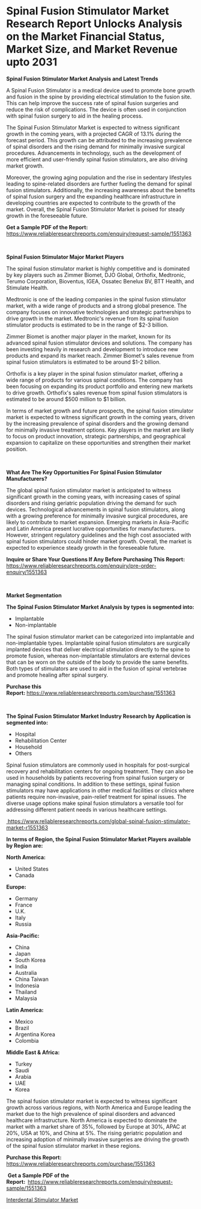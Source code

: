 <p><h1>Spinal Fusion Stimulator Market Research Report Unlocks Analysis on the Market Financial Status, Market Size, and Market Revenue upto 2031</h1></p><p><strong>Spinal Fusion Stimulator Market Analysis and Latest Trends</strong></p>
<p><p>A Spinal Fusion Stimulator is a medical device used to promote bone growth and fusion in the spine by providing electrical stimulation to the fusion site. This can help improve the success rate of spinal fusion surgeries and reduce the risk of complications. The device is often used in conjunction with spinal fusion surgery to aid in the healing process.</p><p>The Spinal Fusion Stimulator Market is expected to witness significant growth in the coming years, with a projected CAGR of 13.1% during the forecast period. This growth can be attributed to the increasing prevalence of spinal disorders and the rising demand for minimally invasive surgical procedures. Advancements in technology, such as the development of more efficient and user-friendly spinal fusion stimulators, are also driving market growth.</p><p>Moreover, the growing aging population and the rise in sedentary lifestyles leading to spine-related disorders are further fueling the demand for spinal fusion stimulators. Additionally, the increasing awareness about the benefits of spinal fusion surgery and the expanding healthcare infrastructure in developing countries are expected to contribute to the growth of the market. Overall, the Spinal Fusion Stimulator Market is poised for steady growth in the foreseeable future.</p></p>
<p><strong>Get a Sample PDF of the Report:&nbsp;</strong> <a href="https://www.reliableresearchreports.com/enquiry/request-sample/1551363">https://www.reliableresearchreports.com/enquiry/request-sample/1551363</a></p>
<p>&nbsp;</p>
<p><strong>Spinal Fusion Stimulator Major Market Players</strong></p>
<p><p>The spinal fusion stimulator market is highly competitive and is dominated by key players such as Zimmer Biomet, DJO Global, Orthofix, Medtronic, Terumo Corporation, Bioventus, IGEA, Ossatec Benelux BV, BTT Health, and Stimulate Health.</p><p>Medtronic is one of the leading companies in the spinal fusion stimulator market, with a wide range of products and a strong global presence. The company focuses on innovative technologies and strategic partnerships to drive growth in the market. Medtronic's revenue from its spinal fusion stimulator products is estimated to be in the range of $2-3 billion.</p><p>Zimmer Biomet is another major player in the market, known for its advanced spinal fusion stimulator devices and solutions. The company has been investing heavily in research and development to introduce new products and expand its market reach. Zimmer Biomet's sales revenue from spinal fusion stimulators is estimated to be around $1-2 billion.</p><p>Orthofix is a key player in the spinal fusion stimulator market, offering a wide range of products for various spinal conditions. The company has been focusing on expanding its product portfolio and entering new markets to drive growth. Orthofix's sales revenue from spinal fusion stimulators is estimated to be around $500 million to $1 billion.</p><p>In terms of market growth and future prospects, the spinal fusion stimulator market is expected to witness significant growth in the coming years, driven by the increasing prevalence of spinal disorders and the growing demand for minimally invasive treatment options. Key players in the market are likely to focus on product innovation, strategic partnerships, and geographical expansion to capitalize on these opportunities and strengthen their market position.</p></p>
<p>&nbsp;</p>
<p><strong>What Are The Key Opportunities For Spinal Fusion Stimulator Manufacturers?</strong></p>
<p><p>The global spinal fusion stimulator market is anticipated to witness significant growth in the coming years, with increasing cases of spinal disorders and rising geriatric population driving the demand for such devices. Technological advancements in spinal fusion stimulators, along with a growing preference for minimally invasive surgical procedures, are likely to contribute to market expansion. Emerging markets in Asia-Pacific and Latin America present lucrative opportunities for manufacturers. However, stringent regulatory guidelines and the high cost associated with spinal fusion stimulators could hinder market growth. Overall, the market is expected to experience steady growth in the foreseeable future.</p></p>
<p><strong>Inquire or Share Your Questions If Any Before Purchasing This Report:</strong> <a href="https://www.reliableresearchreports.com/enquiry/pre-order-enquiry/1551363">https://www.reliableresearchreports.com/enquiry/pre-order-enquiry/1551363</a></p>
<p>&nbsp;</p>
<p><strong>Market Segmentation</strong></p>
<p><strong>The Spinal Fusion Stimulator Market Analysis by types is segmented into:</strong></p>
<p><ul><li>Implantable</li><li>Non-implantable</li></ul></p>
<p><p>The spinal fusion stimulator market can be categorized into implantable and non-implantable types. Implantable spinal fusion stimulators are surgically implanted devices that deliver electrical stimulation directly to the spine to promote fusion, whereas non-implantable stimulators are external devices that can be worn on the outside of the body to provide the same benefits. Both types of stimulators are used to aid in the fusion of spinal vertebrae and promote healing after spinal surgery.</p></p>
<p><strong>Purchase this Report:&nbsp;</strong><a href="https://www.reliableresearchreports.com/purchase/1551363">https://www.reliableresearchreports.com/purchase/1551363</a></p>
<p>&nbsp;</p>
<p><strong>The Spinal Fusion Stimulator Market Industry Research by Application is segmented into:</strong></p>
<p><ul><li>Hospital</li><li>Rehabilitation Center</li><li>Household</li><li>Others</li></ul></p>
<p><p>Spinal fusion stimulators are commonly used in hospitals for post-surgical recovery and rehabilitation centers for ongoing treatment. They can also be used in households by patients recovering from spinal fusion surgery or managing spinal conditions. In addition to these settings, spinal fusion stimulators may have applications in other medical facilities or clinics where patients require non-invasive, pain-relief treatment for spinal issues. The diverse usage options make spinal fusion stimulators a versatile tool for addressing different patient needs in various healthcare settings.</p></p>
<p><a href="https://www.reliableresearchreports.com/global-spinal-fusion-stimulator-market-r1551363">&nbsp;https://www.reliableresearchreports.com/global-spinal-fusion-stimulator-market-r1551363</a></p>
<p><strong>In terms of Region, the Spinal Fusion Stimulator Market Players available by Region are:</strong></p>
<p>
    <p> <strong> North America: </strong>
        <ul>
            <li>United States</li>
            <li>Canada</li>
        </ul>
        </p> 
    <p> <strong> Europe: </strong>
        <ul>
            <li>Germany</li>
            <li>France</li>
            <li>U.K.</li>
            <li>Italy</li>
            <li>Russia</li>
        </ul>
        </p> 
    <p> <strong> Asia-Pacific: </strong>
        <ul>
            <li>China</li>
            <li>Japan</li>
            <li>South Korea</li>
            <li>India</li>
            <li>Australia</li>
            <li>China Taiwan</li>
            <li>Indonesia</li>
            <li>Thailand</li>
            <li>Malaysia</li>
        </ul>
        </p> 
    <p> <strong> Latin America: </strong>
        <ul>
            <li>Mexico</li>
            <li>Brazil</li>
            <li>Argentina Korea</li>
            <li>Colombia</li>
        </ul>
        </p> 
    <p> <strong> Middle East & Africa: </strong>
        <ul>
            <li>Turkey</li>
            <li>Saudi</li>
            <li>Arabia</li>
            <li>UAE</li>
            <li>Korea</li>
        </ul>
    </p>
    </p>
<p><p>The spinal fusion stimulator market is expected to witness significant growth across various regions, with North America and Europe leading the market due to the high prevalence of spinal disorders and advanced healthcare infrastructure. North America is expected to dominate the market with a market share of 35%, followed by Europe at 30%, APAC at 20%, USA at 10%, and China at 5%. The rising geriatric population and increasing adoption of minimally invasive surgeries are driving the growth of the spinal fusion stimulator market in these regions.</p></p>
<p><strong>Purchase this Report: </strong><a href="https://www.reliableresearchreports.com/purchase/1551363">https://www.reliableresearchreports.com/purchase/1551363</a></p>
<p>&nbsp;<strong>Get a Sample PDF of the Report:&nbsp;&nbsp;</strong><a href="https://www.reliableresearchreports.com/enquiry/request-sample/1551363">https://www.reliableresearchreports.com/enquiry/request-sample/1551363</a></p>
<p><strong></strong></p>
<p><p><a href="https://github.com/JameTravis/Market-Research-Report-List-4/blob/main/interdental-stimulator-market.md">Interdental Stimulator Market</a></p></p>